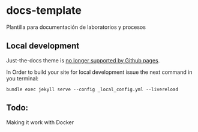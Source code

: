 # docs-template
Plantilla para documentación de laboratorios y procesos

## Local development

Just-the-docs theme is [no longer supported by Github pages](https://github.com/just-the-docs/just-the-docs/issues/148). 

In Order to build your site for local development issue the next command in you terminal:

```
bundle exec jekyll serve --config _local_config.yml --livereload
```

## Todo: 
Making it work with Docker
